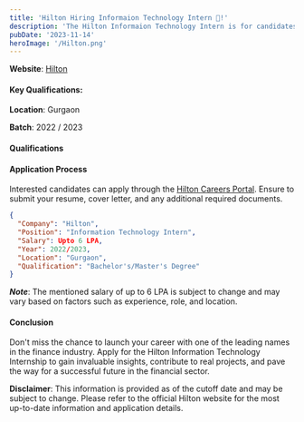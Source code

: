 ```yaml
---
title: 'Hilton Hiring Informaion Technology Intern 🤩!'
description: 'The Hilton Informaion Technology Intern is for candidates currently pursuing an undergraduate/master’s degree and is usually undertaken during the second...'
pubDate: '2023-11-14'
heroImage: '/Hilton.png'
---
```


**Website**: [Hilton](https://jobs.hilton.com/apac/en/job/APA0142U/Information-Technology-Intern-FTC)


#### Key Qualifications:

**Location**: Gurgaon

**Batch**: 2022 / 2023

#### Qualifications


#### Application Process
Interested candidates can apply through the [Hilton Careers Portal](https://jobs.hilton.com/apac/en/job/APA0142U/Information-Technology-Intern-FTC). Ensure to submit your resume, cover letter, and any additional required documents.

```json
{
  "Company": "Hilton",
  "Position": "Information Technology Intern",
  "Salary": Upto 6 LPA,
  "Year": 2022/2023,
  "Location": "Gurgaon",
  "Qualification": "Bachelor's/Master's Degree"
}
```

***Note***: The mentioned salary of up to 6 LPA is subject to change and may vary based on factors such as experience, role, and location.

#### Conclusion
Don't miss the chance to launch your career with one of the leading names in the finance industry. Apply for the Hilton Information Technology Internship to gain invaluable insights, contribute to real projects, and pave the way for a successful future in the financial sector.

**Disclaimer**: This information is provided as of the cutoff date and may be subject to change. Please refer to the official Hilton website for the most up-to-date information and application details.
